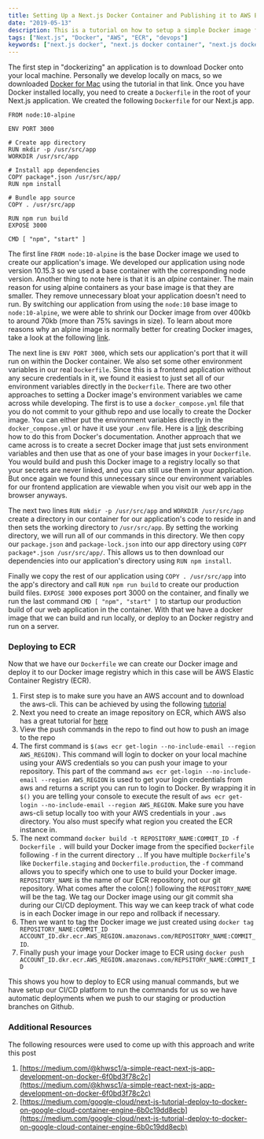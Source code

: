 ```yaml
---
title: Setting Up a Next.js Docker Container and Publishing it to AWS ECR
date: "2019-05-13"
description: This is a tutorial on how to setup a simple Docker image for a Next.js application so that we can deploy the Docker image to a container registry. We will use AWS Elastic Container Registry (ECR) in this tutorial as our Docker container registry. This way we can access our Docker image from other machines and deploy the image to something like AWS Elastic Kubernetes Server (EKS) or AWS Elastic Container Service (ECS).
tags: ["Next.js", "Docker", "AWS", "ECR", "devops"]
keywords: ["next.js docker", "next.js docker container", "next.js docker ecr", "next.js docker aws", "next.js docker eks", "next.js docker ecs"]
---
```


The first step in "dockerizing" an application is to download Docker onto your local machine. Personally we develop locally on macs, so we downloaded [Docker for Mac](https://docs.docker.com/v17.12/docker-for-mac/install/#what-to-know-before-you-install) using the tutorial in that link. Once you have Docker installed locally, you need to create a `Dockerfile` in the root of your Next.js application. We created the following `Dockerfile` for our Next.js app.

```
FROM node:10-alpine

ENV PORT 3000

# Create app directory
RUN mkdir -p /usr/src/app
WORKDIR /usr/src/app

# Install app dependencies
COPY package*.json /usr/src/app/
RUN npm install

# Bundle app source
COPY . /usr/src/app

RUN npm run build
EXPOSE 3000

CMD [ "npm", "start" ]
```

The first line `FROM node:10-alpine` is the base Docker image we used to create our application's image. We developed our application using node version 10.15.3 so we used a base container with the corresponding node version. Another thing to note here is that it is an _alpine_ container. The main reason for using alpine containers as your base image is that they are smaller. They remove unnecessary bloat your application doesn't need to run. By switching our application from using the `node:10` base image to `node:10-alpine`, we were able to shrink our Docker image from over 400kb to around 70kb (more than 75% savings in size). To learn about more reasons why an alpine image is normally better for creating Docker images, take a look at the following [link](https://nickjanetakis.com/blog/the-3-biggest-wins-when-using-alpine-as-a-base-docker-image).

The next line is `ENV PORT 3000`, which sets our application's port that it will run on within the Docker container. We also set some other environment variables in our real `Dockerfile`. Since this is a frontend application without any secure credentials in it, we found it easiest to just set all of our environment variables directly in the `Dockerfile`. There are two other approaches to setting a Docker image's environment variables we came across while developing. The first is to use a `docker_compose.yml` file that you do not commit to your github repo and use locally to create the Docker image. You can either put the environment variables directly in the `docker_compose.yml` or have it use your `.env` file. Here is a [link](https://docs.docker.com/compose/environment-variables/) describing how to do this from Docker's documentation. Another approach that we came across is to create a secret Docker image that just sets environment variables and then use that as one of your base images in your `Dockerfile`. You would build and push this Docker image to a registry locally so that your secrets are never linked, and you can still use them in your application. But once again we found this unnecessary since our environment variables for our frontend application are viewable when you visit our web app in the browser anyways.

The next two lines `RUN mkdir -p /usr/src/app` and `WORKDIR /usr/src/app` create a directory in our container for our application's code to reside in and then sets the working directory to `/usr/src/app`. By setting the working directory, we will run all of our commands in this directory. We then copy our `package.json` and `package-lock.json` into our app directory using `COPY package*.json /usr/src/app/`. This allows us to then download our dependencies into our application's directory using `RUN npm install`.

Finally we copy the rest of our application using `COPY . /usr/src/app` into the app's directory and call `RUN npm run build` to create our production build files. `EXPOSE 3000` exposes port 3000 on the container, and finally we run the last command `CMD [ "npm", "start" ]` to startup our production build of our web application in the container. With that we have a docker image that we can build and run locally, or deploy to an Docker registry and run on a server.

### Deploying to ECR

Now that we have our `Dockerfile` we can create our Docker image and deploy it to our Docker image registry which in this case will be AWS Elastic Container Registry (ECR).

1. First step is to make sure you have an AWS account and to download the aws-cli. This can be achieved by using the following [tutorial](https://docs.aws.amazon.com/cli/latest/userguide/cli-chap-install.html)
2. Next you need to create an image repository on ECR, which AWS also has a great tutorial for [here](https://docs.aws.amazon.com/AmazonECR/latest/userguide/repository-create.html)
3. View the push commands in the repo to find out how to push an image to the repo
4. The first command is `$(aws ecr get-login --no-include-email --region AWS_REGION)`. This command will login to docker on your local machine using your AWS credentials so you can push your image to your repository. This part of the command `aws ecr get-login --no-include-email --region AWS_REGION` is used to get your login credentials from aws and returns a script you can run to login to Docker. By wrapping it in `$()` you are telling your console to execute the result of `aws ecr get-login --no-include-email --region AWS_REGION`. Make sure you have aws-cli setup locally too with your AWS credentials in your `.aws` directory. You also must specify what region you created the ECR instance in.
5. The next command `docker build -t REPOSITORY_NAME:COMMIT_ID -f Dockerfile .` will build your Docker image from the specified `Dockerfile` following `-f` in the current directory `.`. If you have multiple `Dockerfile`'s like `Dockerfile.staging` and `Dockerfile.production`, the `-f` command allows you to specify which one to use to build your Docker image. `REPOSITORY_NAME` is the name of our ECR repository, not our git repository. What comes after the colon(:) following the `REPOSITORY_NAME` will be the tag. We tag our Docker image using our git commit sha during our CI/CD deployment. This way we can keep track of what code is in each Docker image in our repo and rollback if necessary.
6. Then we want to tag the Docker image we just created using `docker tag REPOSITORY_NAME:COMMIT_ID ACCOUNT_ID.dkr.ecr.AWS_REGION.amazonaws.com/REPOSITORY_NAME:COMMIT_ID`.
7. Finally push your image your Docker image to ECR using `docker push ACCOUNT_ID.dkr.ecr.AWS_REGION.amazonaws.com/REPSITORY_NAME:COMMIT_ID`

This shows you how to deploy to ECR using manual commands, but we have setup our CI/CD platform to run the commands for us so we have automatic deployments when we push to our staging or production branches on Github.

### Additional Resources

The following resources were used to come up with this approach and write this post

1. [https://medium.com/@khwsc1/a-simple-react-next-js-app-development-on-docker-6f0bd3f78c2c](https://medium.com/@khwsc1/a-simple-react-next-js-app-development-on-docker-6f0bd3f78c2c)
2. [https://medium.com/google-cloud/next-js-tutorial-deploy-to-docker-on-google-cloud-container-engine-6b0c19dd8ecb](https://medium.com/google-cloud/next-js-tutorial-deploy-to-docker-on-google-cloud-container-engine-6b0c19dd8ecb)
